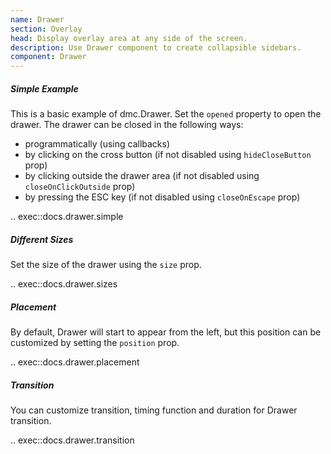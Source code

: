 ```yaml
---
name: Drawer
section: Overlay
head: Display overlay area at any side of the screen.
description: Use Drawer component to create collapsible sidebars.
component: Drawer
---
```


##### Simple Example

This is a basic example of dmc.Drawer. Set the `opened` property to open the drawer. The drawer can be closed in the
following ways:

* programmatically (using callbacks)
* by clicking on the cross button (if not disabled using `hideCloseButton` prop)
* by clicking outside the drawer area (if not disabled using `closeOnClickOutside` prop)
* by pressing the ESC key (if not disabled using `closeOnEscape` prop)

.. exec::docs.drawer.simple

##### Different Sizes

Set the size of the drawer using the `size` prop.

.. exec::docs.drawer.sizes

##### Placement

By default, Drawer will start to appear from the left, but this position can be customized by setting the `position` 
prop.

.. exec::docs.drawer.placement

##### Transition

You can customize transition, timing function and duration for Drawer transition.

.. exec::docs.drawer.transition
